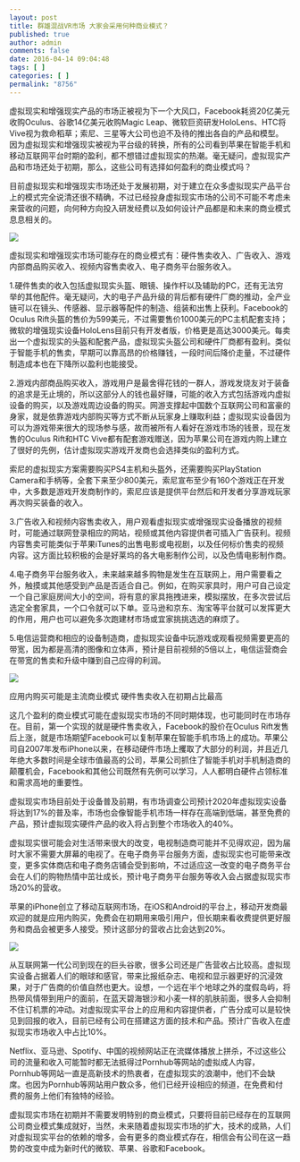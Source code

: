 ```yaml
---
layout: post
title: 群雄混战VR市场 大家会采用何种商业模式？
published: true
author: admin
comments: false
date: 2016-04-14 09:04:48
tags: [ ]
categories: [ ]
permalink: "8756"
---
```

虚拟现实和增强现实产品的市场正被视为下一个大风口，Facebook耗资20亿美元收购Oculus、谷歌14亿美元收购Magic Leap、微软巨资研发HoloLens、HTC将Vive视为救命稻草；索尼、三星等大公司也迫不及待的推出各自的产品和模型。因为虚拟现实和增强现实被视为平台级的转换，所有的公司看到苹果在智能手机和移动互联网平台时期的盈利，都不想错过虚拟现实的热潮。毫无疑问，虚拟现实产品和市场还处于初期，那么，这些公司有选择如何盈利的商业模式吗？

目前虚拟现实和增强现实市场还处于发展初期，对于建立在众多虚拟现实产品平台上的模式完全说清还很不精确，不过已经投身虚拟现实市场的公司不可能不考虑未来营收的问题，向何种方向投入研发经费以及如何设计产品都是和未来的商业模式息息相关的。

![][1]

虚拟现实和增强现实市场可能存在的商业模式有：硬件售卖收入、广告收入、游戏内部商品购买收入、视频内容售卖收入、电子商务平台服务收入。

1.硬件售卖的收入包括虚拟现实头盔、眼镜、操作杆以及辅助的PC，还有无法穷举的其他配件。毫无疑问，大的电子产品升级的背后都有硬件厂商的推动，全产业链可以在镜头、传感器、显示器等配件的制造、组装和出售上获利。Facebook的Oculus Rift头盔的售价为599美元，不过需要售价1000美元的PC主机配套支持；微软的增强现实设备HoloLens目前只有开发者版，价格更是高达3000美元。每卖出一个虚拟现实的头盔和配套产品，虚拟现实头盔公司和硬件厂商都有盈利。类似于智能手机的售卖，早期可以靠高昂的价格赚钱，一段时间后降价走量，不过硬件制造成本也在下降所以盈利也能接受。

2.游戏内部商品购买收入，游戏用户是最舍得花钱的一群人，游戏发烧友对于装备的追求是无止境的，所以这部分人的钱也最好赚，可能的收入方式包括游戏内虚拟设备的购买，以及游戏周边设备的购买。网游支撑起中国数个互联网公司和富豪的身家，就是依靠游戏内部购买等方式不断从玩家身上赚取利益；虚拟现实设备因为可以为游戏带来很大的现场参与感，故而被所有人看好在游戏市场的钱景，现在发售的Oculus Rift和HTC Vive都有配套游戏赠送，因为苹果公司在游戏内购上建立了很好的先例，估计虚拟现实游戏开发商也会选择类似的盈利方式。

索尼的虚拟现实方案需要购买PS4主机和头盔外，还需要购买PlayStation Camera和手柄等，全套下来至少800美元，索尼宣布至少有160个游戏正在开发中，大多数是游戏开发商制作的，索尼应该是提供平台然后和开发者分享游戏玩家再次购买装备的收入。

3.广告收入和视频内容售卖收入，用户观看虚拟现实或增强现实设备播放的视频时，可能通过联网登录相应的网站，视频或其他内容提供者可插入广告获利。视频内容售卖可能类似于苹果iTunes的出售电影或电视剧，以及任何标价售卖的视频内容。这方面比较积极的会是好莱坞的各大电影制作公司，以及色情电影制作商。

4.电子商务平台服务收入，未来越来越多购物是发生在互联网上，用户需要看之外，触摸或其他感受到产品是否适合自己。例如，在购买家具时，用户可自己设定一个自己家庭房间大小的空间，将有意的家具拖拽进来，模拟摆放，在多次尝试后选定全套家具，一个口令就可以下单。亚马逊和京东、淘宝等平台就可以发挥更大的作用，用户也可以避免多次跑建材市场或宜家挑挑选选的麻烦了。

5.电信运营商和相应的设备制造商，虚拟现实设备中玩游戏或观看视频需要更高的带宽，因为都是高清的图像和立体声，预计是目前视频的5倍以上，电信运营商会在带宽的售卖和升级中赚到自己应得的利润。

![][2]

应用内购买可能是主流商业模式 硬件售卖收入在初期占比最高

这几个盈利的商业模式可能在虚拟现实市场的不同时期体现，也可能同时在市场存在。目前，第一个实现的就是硬件售卖收入，Facebook的股价在Oculus Rift发售后上涨，就是市场期望Facebook可以复制苹果在智能手机市场上的成功。苹果公司自2007年发布iPhone以来，在移动硬件市场上攫取了大部分的利润，并且近几年绝大多数时间是全球市值最高的公司，苹果公司抓住了智能手机对手机制造商的颠覆机会，Facebook和其他公司既然有先例可以学习，人人都明白硬件占领标准和需求高地的重要性。

虚拟现实市场目前处于设备普及前期，有市场调查公司预计2020年虚拟现实设备将达到17%的普及率，市场也会像智能手机市场一样存在高端到低端，甚至免费的产品，预计虚拟现实硬件产品的收入将占到整个市场收入的40%。

虚拟现实很可能会对生活带来很大的改变，电视制造商可能并不见得欢迎，因为届时大家不需要大屏幕的电视了。在电子商务平台服务方面，虚拟现实也可能带来改变，更多实体商店和电子商务店铺会受到影响，不过适应这一改变的电子商务平台会在人们的购物热情中茁壮成长，预计电子商务平台服务等收入会占据虚拟现实市场20%的营收。

苹果的iPhone创立了移动互联网市场，在iOS和Android的平台上，移动开发商最欢迎的就是应用内购买，免费会在初期用来吸引用户，但长期来看收费提供更好服务和商品会被更多人接受。预计这部分的营收占比会达到20%。

![][3]

从互联网第一代公司到现在的巨头谷歌，很多公司还是广告营收占比较高。虚拟现实设备占据着人们的眼球和感官，带来比报纸杂志、电视和显示器更好的沉浸效果，对于广告商的价值自然也更大。设想，一个远在半个地球之外的度假岛屿，将热带风情带到用户的面前，在蓝天碧海银沙和小麦一样的肌肤前面，很多人会抑制不住订机票的冲动。对虚拟现实平台上的应用和内容提供者，广告分成可以是较快见到回报的收入，目前已经有公司在搭建这方面的技术和产品。预计广告收入在虚拟现实市场收入中占比10%。

Netflix、亚马逊、Spotify、中国的视频网站正在流媒体播放上拼杀，不过这些公司的流量和收入可能暂时都无法抵得过Pornhub等网站的虚拟成人内容，Pornhub等网站一直是高新技术的热衷者，在虚拟现实的浪潮中，他们不会缺席。也因为Pornhub等网站用户数众多，他们已经开设相应的频道，在免费和付费的服务上他们有独特的经验。

虚拟现实市场在初期并不需要发明特别的商业模式，只要将目前已经存在的互联网公司商业模式集成就好，当然，未来随着虚拟现实市场的扩大，技术的成熟，人们对虚拟现实平台的依赖的增多，会有更多的商业模式存在，相信会有公司在这一趋势的改变中成为新时代的微软、苹果、谷歌和Facebook。

 [1]: http://yongz.com/yz/wp-content/uploads/2016/04/0d51ad5fdb6f90e8797f83892779a890.jpg
 [2]: http://yongz.com/yz/wp-content/uploads/2016/04/4275370d6238d60e24eb8ab0b65a52bc.jpg
 [3]: http://yongz.com/yz/wp-content/uploads/2016/04/5ac336e106d2ab97c85166695ea5370a.jpg